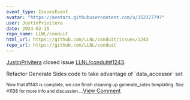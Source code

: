 ```yaml
---
event_type: IssuesEvent
avatar: "https://avatars.githubusercontent.com/u/35237779?"
user: JustinPrivitera
date: 2024-02-15
repo_name: LLNL/conduit
html_url: https://github.com/LLNL/conduit/issues/1243
repo_url: https://github.com/LLNL/conduit
---
```


<a href='https://github.com/JustinPrivitera' target='_blank'>JustinPrivitera</a> closed issue <a href='https://github.com/LLNL/conduit/issues/1243' target='_blank'>LLNL/conduit#1243</a>.

<p>Refactor Generate Sides code to take advantage of `data_accessor` set</p><small>Now that #1143 is complete, we can finish cleaning up generate_sides templating. See #1138 for more info and discussion....</small><a href='https://github.com/LLNL/conduit/issues/1243' target='_blank'>View Comment</a>